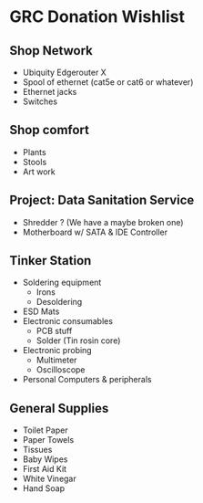 # GRC Donation Wishlist

## Shop Network

 * Ubiquity Edgerouter X
 * Spool of ethernet (cat5e or cat6 or whatever)
 * Ethernet jacks
 * Switches

## Shop comfort

 * Plants
 * Stools
 * Art work

## Project: Data Sanitation Service

 * Shredder ? (We have a maybe broken one)
 * Motherboard w/ SATA & IDE Controller

## Tinker Station

 * Soldering equipment
   * Irons
   * Desoldering
 * ESD Mats
 * Electronic consumables
   * PCB stuff
   * Solder (Tin rosin core)
 * Electronic probing
   * Multimeter
   * Oscilloscope
 * Personal Computers & peripherals
 
## General Supplies
* Toilet Paper
* Paper Towels
* Tissues
* Baby Wipes
* First Aid Kit
* White Vinegar
* Hand Soap

